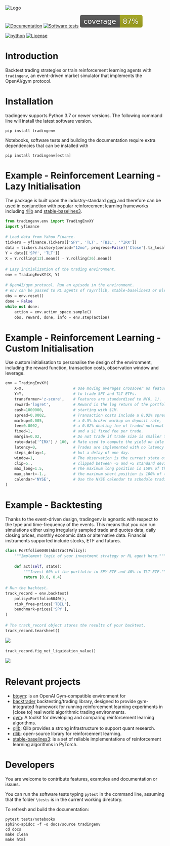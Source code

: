 ![Logo](https://tradingenv.blob.core.windows.net/images/logo-background-cropped.png)

[![Documentation](https://github.com/xaiassetmanagement/tradingenv/actions/workflows/build-docs.yml/badge.svg)](https://github.com/xaiassetmanagement/tradingenv/actions/workflows/software-tests.yml)
[![Software tests](https://github.com/xaiassetmanagement/tradingenv/actions/workflows/software-tests.yml/badge.svg)](https://github.com/xaiassetmanagement/tradingenv/actions/workflows/software-tests.yml)
[![Coverage](https://raw.githubusercontent.com/xaiassetmanagement/tradingenv/coverage-badge/coverage.svg)](https://github.com/xaiassetmanagement/tradingenv/actions)

[![python](https://img.shields.io/pypi/pyversions/shap)](https://www.python.org)
[![License](https://img.shields.io/badge/License-Apache_2.0-blue.svg)](https://opensource.org/licenses/Apache-2.0)


# Introduction

Backtest trading strategies or train reinforcement learning agents with
`tradingenv`, an event-driven market simulator that implements the
OpenAI/gym protocol.

# Installation

tradingenv supports Python 3.7 or newer versions. The following command
line will install the latest software version.

``` console
pip install tradingenv
```

Notebooks, software tests and building the documentation require extra
dependencies that can be installed with

``` console
pip install tradingenv[extra]
```

# Example - Reinforcement Learning - Lazy Initialisation

The package is built upon the industry-standard
[gym](https://github.com/openai/gym) and therefore can be used in
conjunction with popular reinforcement learning frameworks including
[rllib](https://docs.ray.io/en/latest/rllib/) and
[stable-baselines3](https://github.com/hill-a/stable-baselines).

``` python
from tradingenv.env import TradingEnvXY
import yfinance

# Load data from Yahoo Finance.
tickers = yfinance.Tickers(['SPY', 'TLT', 'TBIL', '^IRX'])
data = tickers.history(period="12mo", progress=False)['Close'].tz_localize(None)
Y = data[['SPY', 'TLT']]
X = Y.rolling(12).mean() - Y.rolling(26).mean()

# Lazy initialization of the trading environment.
env = TradingEnvXY(X, Y)

# OpenAI/gym protocol. Run an episode in the environment.
# env can be passed to RL agents of ray/rllib, stable-baselines3 or ElegantRL for training.
obs = env.reset()
done = False
while not done:
    action = env.action_space.sample()
    obs, reward, done, info = env.step(action)
```

# Example - Reinforcement Learning - Custom Initialisation
Use custom initialisation to personalise the design of the environment, 
including the reward function, transaction costs, observation window and leverage.


``` python
env = TradingEnvXY(
    X=X,                      # Use moving averages crossover as features
    Y=Y,                      # to trade SPY and TLT ETFs.
    transformer='z-score',    # Features are standardised to N(0, 1).
    reward='logret',          # Reward is the log return of the portfolio at each step,
    cash=1000000,             # starting with $1M.
    spread=0.0002,            # Transaction costs include a 0.02% spread,
    markup=0.005,             # a 0.5% broker markup on deposit rate,
    fee=0.0002,               # a 0.02% dealing fee of traded notional
    fixed=1,                  # and a $1 fixed fee per trade.
    margin=0.02,              # Do not trade if trade size is smaller than 2% of the portfolio.
    rate=data['^IRX'] / 100,  # Rate used to compute the yield on idle cash and cost of leverage.
    latency=0,                # Trades are implemented with no latency
    steps_delay=1,            # but a delay of one day.
    window=1,                 # The observation is the current state of the market,
    clip=5.,                  # clipped between -5 and +5 standard deviations.
    max_long=1.5,             # The maximum long position is 150% of the portfolio,
    max_short=-1.,            # the maximum short position is 100% of the portfolio.
    calendar='NYSE',          # Use the NYSE calendar to schedule trading days.
)
```

# Example - Backtesting

Thanks to the event-driven design, tradingenv is agnostic with respect
to the type and time-frequency of the events. This means that you can
run simulations either using irregularly sampled trade and quotes data,
daily closing prices, monthly economic data or alternative data.
Financial instruments supported include stocks, ETF and futures.

``` python
class Portfolio6040(AbstractPolicy):
    """Implement logic of your investment strategy or RL agent here."""

    def act(self, state):
        """Invest 60% of the portfolio in SPY ETF and 40% in TLT ETF."""
        return [0.6, 0.4]

# Run the backtest.
track_record = env.backtest(
    policy=Portfolio6040(),
    risk_free=prices['TBIL'],
    benchmark=prices['SPY'],
)

# The track_record object stores the results of your backtest.
track_record.tearsheet()
```

![](https://tradingenv.blob.core.windows.net/images/tearsheet.png)

``` python
track_record.fig_net_liquidation_value()
```

![](https://tradingenv.blob.core.windows.net/images/fig_net_liquidation_value.png)

# Relevant projects

-   [btgym](https://github.com/Kismuz/btgym): is an OpenAI
    Gym-compatible environment for
-   [backtrader](https://github.com/backtrader/backtrader)
    backtesting/trading library, designed to provide gym-integrated
    framework for running reinforcement learning experiments in \[close
    to\] real world algorithmic trading environments.
-   [gym](https://github.com/openai/gym): A toolkit for developing and
    comparing reinforcement learning algorithms.
-   [qlib](https://github.com/microsoft/qlib): Qlib provides a strong
    infrastructure to support quant research.
-   [rllib](https://docs.ray.io/en/latest/rllib/): open-source library
    for reinforcement learning.
-   [stable-baselines3](https://github.com/hill-a/stable-baselines): is
    a set of reliable implementations of reinforcement learning
    algorithms in PyTorch.

# Developers

You are welcome to contribute features, examples and documentation or
issues.

You can run the software tests typing `pytest` in the command line,
assuming that the folder `\tests` is in the current working directory.

To refresh and build the documentation:

``` 
pytest tests/notebooks
sphinx-apidoc -f -o docs/source tradingenv
cd docs
make clean
make html
```

<!---
On README.md vs README.rst.
While .rst is clearly a better format for Sphinx documentation, not all 
blocks are rendered correctly on GitHub. The rst block literalinclude in 
particular is important, as it's the only way to have code in the /tests folder 
and extract it from functions and class methods. While GitHub supports .rst,
it does not render with Sphinx and therefore .rst is overpowered for GitHub as 
of 2024-09-26 (or at least, I haven't found a solution in hours of research).
Therefore, I switch to .md as it's rendered correctly.
-->